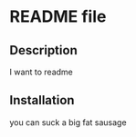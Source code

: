 # README file

## Description                          
I want to readme           
           
## Installation
you can suck a big fat sausage